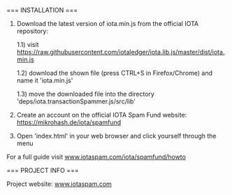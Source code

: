 === INSTALLATION ===

1) Download the latest version of iota.min.js from the official IOTA repository:

	1.1) visit https://raw.githubusercontent.com/iotaledger/iota.lib.js/master/dist/iota.min.js

	1.2) download the shown file (press CTRL+S in Firefox/Chrome) and name it 'iota.min.js'

	1.3) move the downloaded file into the directory 'deps/iota.transactionSpammer.js/src/lib'

2) Create an account on the official IOTA Spam Fund website: https://mikrohash.de/iota/spamfund

3) Open 'index.html' in your web browser and click yourself through the menu

For a full guide visit www.iotaspam.com/iota/spamfund/howto



=== PROJECT INFO ===

Project website: www.iotaspam.com

